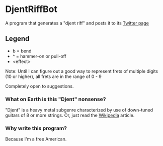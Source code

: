 # DjentRiffBot
A program that generates a "djent riff" and posts it to its [Twitter page](https://twitter.com/DjentBot)

## Legend
* b = bend
* ^ = hammer-on or pull-off
* &lt;effect&gt;

Note: Until I can figure out a good way to represent frets of multiple digits (10 or higher), all frets are in the range of 0 - 9

Completely open to suggestions.

### What on Earth is this "Djent" nonsense?
"Djent" is a heavy metal subgenre characterized by use of down-tuned guitars of 8 or more strings. Or, just read the [Wikipedia](https://en.wikipedia.org/wiki/Djent) article.

### Why write this program?
Because I'm a free American.
